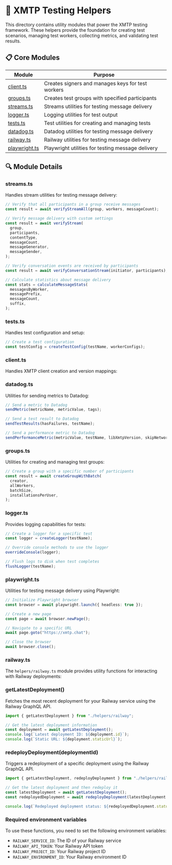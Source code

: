 # 🧰 XMTP Testing Helpers

This directory contains utility modules that power the XMTP testing framework. These helpers provide the foundation for creating test scenarios, managing test workers, collecting metrics, and validating test results.

## 📋 Core Modules

| Module                         | Purpose                                           |
| ------------------------------ | ------------------------------------------------- |
| [client.ts](#clientts)         | Creates signers and manages keys for test workers |
| [groups.ts](#groupsts)         | Creates test groups with specified participants   |
| [streams.ts](#streamsts)       | Streams utilities for testing message delivery    |
| [logger.ts](#loggerts)         | Logging utilities for test output                 |
| [tests.ts](#testts)            | Test utilities for creating and managing tests    |
| [datadog.ts](#datadogts)       | Datadog utilities for testing message delivery    |
| [railway.ts](#railwayts)       | Railway utilities for testing message delivery    |
| [playwright.ts](#playwrightts) | Playwright utilities for testing message delivery |

## 🔍 Module Details

### streams.ts

Handles stream utilities for testing message delivery:

```typescript
// Verify that all participants in a group receive messages
const result = await verifyStreamAll(group, workers, messageCount);

// Verify message delivery with custom settings
const result = await verifyStream(
  group,
  participants,
  contentType,
  messageCount,
  messageGenerator,
  messageSender,
);

// Verify conversation events are received by participants
const result = await verifyConversationStream(initiator, participants);

// Calculate statistics about message delivery
const stats = calculateMessageStats(
  messagesByWorker,
  messagePrefix,
  messageCount,
  suffix,
);
```

### tests.ts

Handles test configuration and setup:

```typescript
// Create a test configuration
const testConfig = createTestConfig(testName, workerConfigs);
```

### client.ts

Handles XMTP client creation and version mappings:

### datadog.ts

Utilities for sending metrics to Datadog:

```typescript
// Send a metric to Datadog
sendMetric(metricName, metricValue, tags);

// Send a test result to Datadog
sendTestResults(hasFailures, testName);

// Send a performance metric to Datadog
sendPerformanceMetric(metricValue, testName, libXmtpVersion, skipNetworkStats);
```

### groups.ts

Utilities for creating and managing test groups:

```typescript
// Create a group with a specific number of participants
const result = await createGroupWithBatch(
  creator,
  allWorkers,
  batchSize,
  installationsPerUser,
);
```

### logger.ts

Provides logging capabilities for tests:

```typescript
// Create a logger for a specific test
const logger = createLogger(testName);

// Override console methods to use the logger
overrideConsole(logger);

// Flush logs to disk when test completes
flushLogger(testName);
```

### playwright.ts

Utilities for testing message delivery using Playwright:

```typescript
// Initialize Playwright browser
const browser = await playwright.launch({ headless: true });

// Create a new page
const page = await browser.newPage();

// Navigate to a specific URL
await page.goto("https://xmtp.chat");

// Close the browser
await browser.close();
```

### railway.ts

The `helpers/railway.ts` module provides utility functions for interacting with Railway deployments:

### getLatestDeployment()

Fetches the most recent deployment for your Railway service using the Railway GraphQL API.

```typescript
import { getLatestDeployment } from "./helpers/railway";

// Get the latest deployment information
const deployment = await getLatestDeployment();
console.log(`Latest deployment ID: ${deployment.id}`);
console.log(`Static URL: ${deployment.staticUrl}`);
```

### redeployDeployment(deploymentId)

Triggers a redeployment of a specific deployment using the Railway GraphQL API.

```typescript
import { getLatestDeployment, redeployDeployment } from "./helpers/railway";

// Get the latest deployment and then redeploy it
const latestDeployment = await getLatestDeployment();
const redeployedDeployment = await redeployDeployment(latestDeployment.id);

console.log(`Redeployed deployment status: ${redeployedDeployment.status}`);
```

### Required environment variables

To use these functions, you need to set the following environment variables:

- `RAILWAY_SERVICE_ID`: The ID of your Railway service
- `RAILWAY_API_TOKEN`: Your Railway API token
- `RAILWAY_PROJECT_ID`: Your Railway project ID
- `RAILWAY_ENVIRONMENT_ID`: Your Railway environment ID
